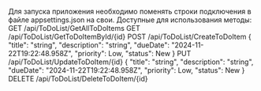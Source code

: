 Для запуска приложения необходимо поменять строки подключения в файле appsettings.json на свои.
Доступные для использования методы:
  GET /api/ToDoList/GetAllToDoItems
  GET /api/ToDoList/GetToDoItemById/{id}
  POST /api/ToDoList/CreateToDoItem
  {
    "title": "string",
    "description": "string",
    "dueDate": "2024-11-22T19:22:48.958Z",
    "priority": Low,
    "status": New
  }
  PUT /api/ToDoList/UpdateToDoItem/{id}
  {
    "title": "string",
    "description": "string",
    "dueDate": "2024-11-22T19:22:48.958Z",
    "priority": Low,
    "status": New
  }
  DELETE /api/ToDoList/DeleteToDoItem/{id}
